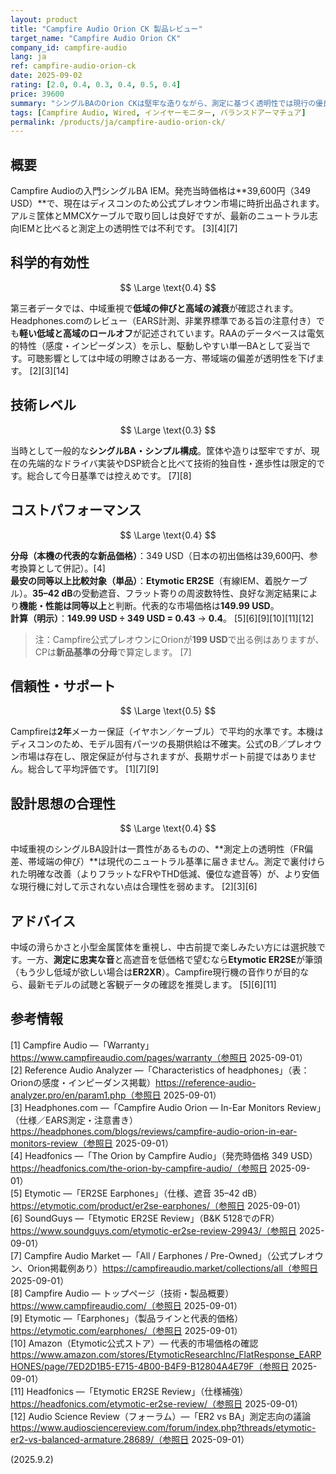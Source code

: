 ```yaml
---
layout: product
title: "Campfire Audio Orion CK 製品レビュー"
target_name: "Campfire Audio Orion CK"
company_id: campfire-audio
lang: ja
ref: campfire-audio-orion-ck
date: 2025-09-02
rating: [2.0, 0.4, 0.3, 0.4, 0.5, 0.4]
price: 39600
summary: "シングルBAのOrion CKは堅牢な造りながら、測定に基づく透明性では現行の優良低価格IEMに及びません。"
tags: [Campfire Audio, Wired, インイヤーモニター, バランスドアーマチュア]
permalink: /products/ja/campfire-audio-orion-ck/
---
```

## 概要

Campfire Audioの入門シングルBA IEM。発売当時価格は**39,600円（349 USD）**で、現在はディスコンのため公式プレオウン市場に時折出品されます。アルミ筐体とMMCXケーブルで取り回しは良好ですが、最新のニュートラル志向IEMと比べると測定上の透明性では不利です。 [3][4][7]

## 科学的有効性

$$ \Large \text{0.4} $$

第三者データでは、中域重視で**低域の伸びと高域の減衰**が確認されます。Headphones.comのレビュー（EARS計測、非業界標準である旨の注意付き）でも**軽い低域と高域のロールオフ**が記述されています。RAAのデータベースは電気的特性（感度・インピーダンス）を示し、駆動しやすい単一BAとして妥当です。可聴影響としては中域の明瞭さはある一方、帯域端の偏差が透明性を下げます。 [2][3][14]

## 技術レベル

$$ \Large \text{0.3} $$

当時として一般的な**シングルBA・シンプル構成**。筐体や造りは堅牢ですが、現在の先端的なドライバ実装やDSP統合と比べて技術的独自性・進歩性は限定的です。総合して今日基準では控えめです。 [7][8]

## コストパフォーマンス

$$ \Large \text{0.4} $$

**分母（本機の代表的な新品価格）**：349 USD（日本の初出価格は39,600円、参考換算として併記）。[4]  
**最安の同等以上比較対象（単品）**：**Etymotic ER2SE**（有線IEM、着脱ケーブル）。**35–42 dB**の受動遮音、フラット寄りの周波数特性、良好な測定結果により**機能・性能は同等以上**と判断。代表的な市場価格は**149.99 USD**。  
**計算（明示）**：**149.99 USD ÷ 349 USD = 0.43** → **0.4**。 [5][6][9][10][11][12]

> 注：Campfire公式プレオウンにOrionが**199 USD**で出る例はありますが、CPは**新品基準の分母**で算定します。 [7]

## 信頼性・サポート

$$ \Large \text{0.5} $$

Campfireは**2年**メーカー保証（イヤホン／ケーブル）で平均的水準です。本機はディスコンのため、モデル固有パーツの長期供給は不確実。公式のB／プレオウン市場は存在し、限定保証が付与されますが、長期サポート前提ではありません。総合して平均評価です。 [1][7][9]

## 設計思想の合理性

$$ \Large \text{0.4} $$

中域重視のシングルBA設計は一貫性があるものの、**測定上の透明性（FR偏差、帯域端の伸び）**は現代のニュートラル基準に届きません。測定で裏付けられた明確な改善（よりフラットなFRやTHD低減、優位な遮音等）が、より安価な現行機に対して示されない点は合理性を弱めます。 [2][3][6]

## アドバイス

中域の滑らかさと小型金属筐体を重視し、中古前提で楽しみたい方には選択肢です。一方、**測定に忠実な音**と高遮音を低価格で望むなら**Etymotic ER2SE**が筆頭（もう少し低域が欲しい場合は**ER2XR**）。Campfire現行機の音作りが目的なら、最新モデルの試聴と客観データの確認を推奨します。 [5][6][11]

## 参考情報

[1] Campfire Audio —「Warranty」https://www.campfireaudio.com/pages/warranty（参照日 2025-09-01）  
[2] Reference Audio Analyzer —「Characteristics of headphones」（表：Orionの感度・インピーダンス掲載）https://reference-audio-analyzer.pro/en/param1.php（参照日 2025-09-01）  
[3] Headphones.com —「Campfire Audio Orion — In-Ear Monitors Review」（仕様／EARS測定・注意書き）https://headphones.com/blogs/reviews/campfire-audio-orion-in-ear-monitors-review（参照日 2025-09-01）  
[4] Headfonics —「The Orion by Campfire Audio」（発売時価格 349 USD）https://headfonics.com/the-orion-by-campfire-audio/（参照日 2025-09-01）  
[5] Etymotic —「ER2SE Earphones」（仕様、遮音 35–42 dB）https://etymotic.com/product/er2se-earphones/（参照日 2025-09-01）  
[6] SoundGuys —「Etymotic ER2SE Review」（B&K 5128でのFR）https://www.soundguys.com/etymotic-er2se-review-29943/（参照日 2025-09-01）  
[7] Campfire Audio Market —「All / Earphones / Pre-Owned」（公式プレオウン、Orion掲載例あり）https://campfireaudio.market/collections/all（参照日 2025-09-01）  
[8] Campfire Audio — トップページ（技術・製品概要）https://www.campfireaudio.com/（参照日 2025-09-01）  
[9] Etymotic —「Earphones」（製品ラインと代表的価格）https://etymotic.com/earphones/（参照日 2025-09-01）  
[10] Amazon（Etymotic公式ストア）— 代表的市場価格の確認 https://www.amazon.com/stores/EtymoticResearchInc/FlatResponse_EARPHONES/page/7ED2D1B5-E715-4B00-B4F9-B12804A4E79F（参照日 2025-09-01）  
[11] Headfonics —「Etymotic ER2SE Review」（仕様補強）https://headfonics.com/etymotic-er2se-review/（参照日 2025-09-01）  
[12] Audio Science Review（フォーラム）—「ER2 vs BA」測定志向の議論 https://www.audiosciencereview.com/forum/index.php?threads/etymotic-er2-vs-balanced-armature.28689/（参照日 2025-09-01）

(2025.9.2)

